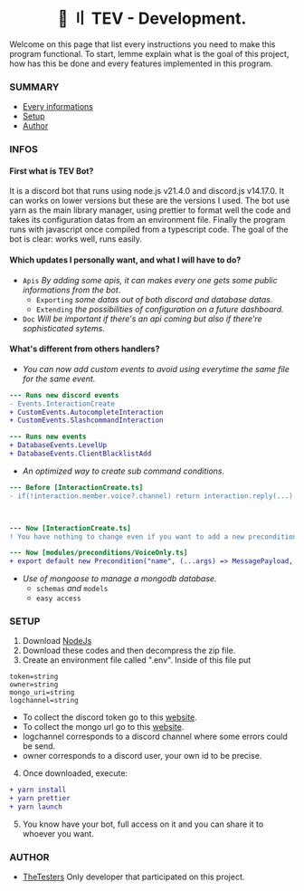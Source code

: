 <h1 align="center">
 🦫 〢 TEV - Development.
</h1>

Welcome on this page that list every instructions you need to make this program functional. To start, lemme explain what is the goal of this project, how has this be done and every features implemented in this program.

### <a id="summary"></a> SUMMARY

- [Every informations](#infos)
- [Setup](#setup)
- [Author](#author)

### <a id="infos"></a> INFOS

#### First what is TEV Bot?
It is a discord bot that runs using node.js v21.4.0 and discord.js v14.17.0. It can works on lower versions but these are the versions I used. The bot use yarn as the main library manager, using prettier to format well the code and takes its configuration datas from an environment file. Finally the program runs with javascript once compiled from a typescript code. The goal of the bot is clear: works well, runs easily.

#### Which updates I personally want, and what I will have to do?

- `Apis` *By adding some apis, it can makes every one gets some public informations from the bot*.
  - `Exporting` *some datas out of both discord and database datas.*
  - `Extending` *the possibilities of configuration on a future dashboard.*
- `Doc` *Will be important if there's an api coming but also if there're sophisticated sytems.*

#### What's different from others handlers?

- *You can now add custom events to avoid using everytime the same file for the same event.*

```diff
--- Runs new discord events
- Events.InteractionCreate
+ CustomEvents.AutocompleteInteraction
+ CustomEvents.SlashcommandInteraction

--- Runs new events
+ DatabaseEvents.LevelUp
+ DatabaseEvents.ClientBlacklistAdd
```
- *An optimized way to create sub command conditions.*

```diff
--- Before [InteractionCreate.ts]
- if(!interaction.member.voice?.channel) return interaction.reply(...)



--- Now [InteractionCreate.ts]
! You have nothing to change even if you want to add a new precondition.

--- Now [modules/preconditions/VoiceOnly.ts]
+ export default new Precondition("name", (...args) => MessagePayload, (...args) => boolean)
```
- *Use of mongoose to manage a mongodb database.*
  - `schemas` *and* `models`
  - `easy access`

### <a id="setup"></a> SETUP

1) Download [NodeJs](https://nodejs.org)
2) Download these codes and then decompress the zip file.
3) Create an environment file called ".env". Inside of this file put
```env
token=string
owner=string
mongo_uri=string
logchannel=string
```
- To collect the discord token go to this [website](https://discord.com/developers).
- To collect the mongo url go to this [website](https://mongodb.com).
- logchannel corresponds to a discord channel where some errors could be send.
- owner corresponds to a discord user, your own id to be precise.
4) Once downloaded, execute:
```diff
+ yarn install
+ yarn prettier
+ yarn launch
```
5) You know have your bot, full access on it and you can share it to whoever you want.

### <a id="author"></a> AUTHOR

- [TheTesters](https://github.com/TheTesterss)
Only developer that participated on this project.